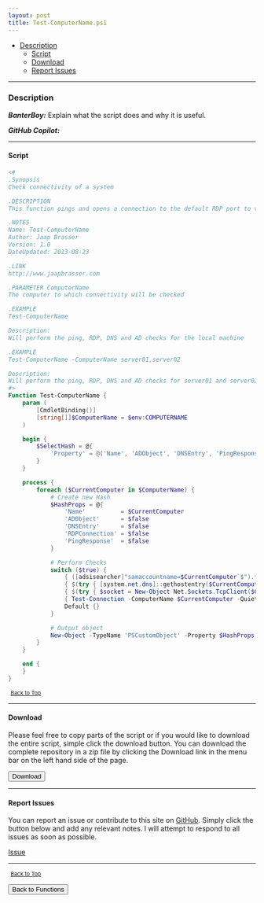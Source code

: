 ```yaml
---
layout: post
title: Test-ComputerName.ps1
---
```


- [Description](#description)
  - [Script](#script)
  - [Download](#download)
  - [Report Issues](#report-issues)

---

### Description

**_BanterBoy:_** Explain what the script does and why it is useful.

**_GitHub Copilot:_**

---

#### Script

```powershell
<#
.Synopsis
Check connectivity of a system

.DESCRIPTION
This function pings and opens a connection to the default RDP port to verify connectivity, futhermore it will check if a DNS entry exists and whether there is a computeraccount

.NOTES
Name: Test-ComputerName
Author: Jaap Brasser
Version: 1.0
DateUpdated: 2013-08-23

.LINK
http://www.jaapbrasser.com

.PARAMETER ComputerName
The computer to which connectivity will be checked

.EXAMPLE
Test-ComputerName

Description:
Will perform the ping, RDP, DNS and AD checks for the local machine

.EXAMPLE
Test-ComputerName -ComputerName server01,server02

Description:
Will perform the ping, RDP, DNS and AD checks for server01 and server02
#>
Function Test-ComputerName {
    param (
        [CmdletBinding()]
        [string[]]$ComputerName = $env:COMPUTERNAME
    )

    begin {
        $SelectHash = @{
            'Property' = @('Name', 'ADObject', 'DNSEntry', 'PingResponse', 'RDPConnection')
        }
    }

    process {
        foreach ($CurrentComputer in $ComputerName) {
            # Create new Hash
            $HashProps = @{
                'Name'          = $CurrentComputer
                'ADObject'      = $false
                'DNSEntry'      = $false
                'RDPConnection' = $false
                'PingResponse'  = $false
            }

            # Perform Checks
            switch ($true) {
                { ([adsisearcher]"samaccountname=$CurrentComputer`$").findone() } { $HashProps.ADObject = $true }
                { $(try { [system.net.dns]::gethostentry($CurrentComputer) } catch {}) } { $HashProps.DNSEntry = $true }
                { $(try { $socket = New-Object Net.Sockets.TcpClient($CurrentComputer, 3389); if ($socket.Connected) { $true }; $socket.Close() } catch {}) } { $HashProps.RDPConnection = $true }
                { Test-Connection -ComputerName $CurrentComputer -Quiet -Count 1 } { $HashProps.PingResponse = $true }
                Default {}
            }

            # Output object
            New-Object -TypeName 'PSCustomObject' -Property $HashProps | Select-Object @SelectHash
        }
    }

    end {
    }
}
```

<span style="font-size:11px;"><a href="#"><i class="fas fa-caret-up" aria-hidden="true" style="color: white; margin-right:5px;"></i>Back to Top</a></span>

---

#### Download

Please feel free to copy parts of the script or if you would like to download the entire script, simple click the download button. You can download the complete repository in a zip file by clicking the Download link in the menu bar on the left hand side of the page.

<button class="btn" type="submit" onclick="window.open('/PowerShell/functions/Test-ComputerName.ps1')">
    <i class="fa fa-cloud-download-alt">
    </i>
        Download
</button>

---

#### Report Issues

You can report an issue or contribute to this site on <a href="https://github.com/BanterBoy/scripts-blog/issues">GitHub</a>. Simply click the button below and add any relevant notes. I will attempt to respond to all issues as soon as possible.

<!-- Place this tag where you want the button to render. -->

<a class="github-button" href="https://github.com/BanterBoy/scripts-blog/issues/new?title=Test-ComputerName.ps1&body=There is a problem with this function. Please find details below." data-show-count="true" aria-label="Issue BanterBoy/scripts-blog on GitHub">Issue</a>

---

<span style="font-size:11px;"><a href="#"><i class="fas fa-caret-up" aria-hidden="true" style="color: white; margin-right:5px;"></i>Back to Top</a></span>

<a href="/menu/_pages/functions.html">
    <button class="btn">
        <i class='fas fa-reply'>
        </i>
            Back to Functions
    </button>
</a>

[1]: http://ecotrust-canada.github.io/markdown-toc
[2]: https://github.com/googlearchive/code-prettify
